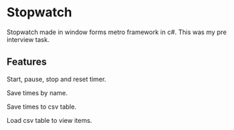 # Stopwatch
Stopwatch made in window forms metro framework in c#.
This was my pre interview task.

## Features
Start, pause, stop and reset timer.

Save times by name.

Save times to csv table.

Load csv table to view items.



